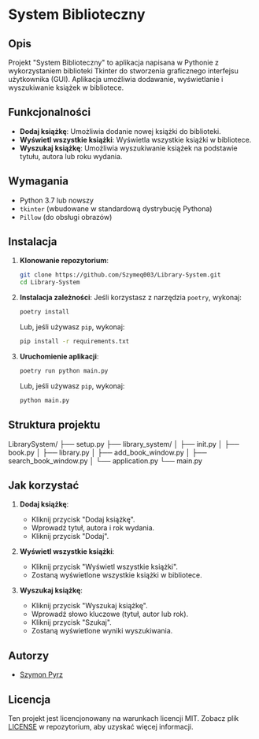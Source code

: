 # System Biblioteczny

## Opis
Projekt "System Biblioteczny" to aplikacja napisana w Pythonie z wykorzystaniem biblioteki Tkinter do stworzenia graficznego interfejsu użytkownika (GUI). Aplikacja umożliwia dodawanie, wyświetlanie i wyszukiwanie książek w bibliotece.

## Funkcjonalności
- **Dodaj książkę**: Umożliwia dodanie nowej książki do biblioteki.
- **Wyświetl wszystkie książki**: Wyświetla wszystkie książki w bibliotece.
- **Wyszukaj książkę**: Umożliwia wyszukiwanie książek na podstawie tytułu, autora lub roku wydania.

## Wymagania
- Python 3.7 lub nowszy
- `tkinter` (wbudowane w standardową dystrybucję Pythona)
- `Pillow` (do obsługi obrazów)

## Instalacja
1. **Klonowanie repozytorium**:
    ```sh
    git clone https://github.com/Szymeq003/Library-System.git
    cd Library-System
    ```

2. **Instalacja zależności**:
    Jeśli korzystasz z narzędzia `poetry`, wykonaj:
    ```sh
    poetry install
    ```

    Lub, jeśli używasz `pip`, wykonaj:
    ```sh
    pip install -r requirements.txt
    ```

3. **Uruchomienie aplikacji**:
    ```sh
    poetry run python main.py
    ```

    Lub, jeśli używasz `pip`, wykonaj:
    ```sh
    python main.py
    ```

## Struktura projektu
LibrarySystem/ 
├── setup.py
├── library_system/ 
│ ├── init.py 
│ ├── book.py
│ ├── library.py
│ ├── add_book_window.py 
│ ├── search_book_window.py 
│ └── application.py
└── main.py

## Jak korzystać
1. **Dodaj książkę**:
    - Kliknij przycisk "Dodaj książkę".
    - Wprowadź tytuł, autora i rok wydania.
    - Kliknij przycisk "Dodaj".

2. **Wyświetl wszystkie książki**:
    - Kliknij przycisk "Wyświetl wszystkie książki".
    - Zostaną wyświetlone wszystkie książki w bibliotece.

3. **Wyszukaj książkę**:
    - Kliknij przycisk "Wyszukaj książkę".
    - Wprowadź słowo kluczowe (tytuł, autor lub rok).
    - Kliknij przycisk "Szukaj".
    - Zostaną wyświetlone wyniki wyszukiwania.

## Autorzy
- [Szymon Pyrz](https://github.com/Szymeq003)

## Licencja
Ten projekt jest licencjonowany na warunkach licencji MIT. Zobacz plik [LICENSE](LICENSE) w repozytorium, aby uzyskać więcej informacji.
